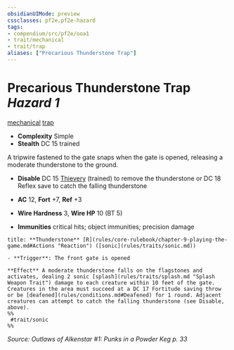 ```yaml
---
obsidianUIMode: preview
cssclasses: pf2e,pf2e-hazard
tags:
- compendium/src/pf2e/ooa1
- trait/mechanical
- trait/trap
aliases: ["Precarious Thunderstone Trap"]
---
```

# Precarious Thunderstone Trap *Hazard 1*  
[mechanical](rules/traits/mechanical.md "Mechanical Hazard Trait")  [trap](rules/traits/trap.md "Trap Hazard Trait")  

- **Complexity** Simple
- **Stealth** DC 15 trained  

A tripwire fastened to the gate snaps when the gate is opened, releasing a moderate thunderstone to the ground.

- **Disable** DC 15 [Thievery](compendium/skills.md#Thievery) (trained) to remove the thunderstone or DC 18 Reflex save to catch the falling thunderstone  

- **AC** 12, **Fort** +7, **Ref** +3
- **Wire Hardness** 3, **Wire HP** 10 (BT 5)
- **Immunities** critical hits; object immunities; precision damage

```ad-embed-ability
title: **Thunderstone** [R](rules/core-rulebook/chapter-9-playing-the-game.md#Actions "Reaction") ([sonic](rules/traits/sonic.md))

- **Trigger**: The front gate is opened

**Effect** A moderate thunderstone falls on the flagstones and activates, dealing 2 sonic [splash](rules/traits/splash.md "Splash Weapon Trait") damage to each creature within 10 feet of the gate. Creatures in the area must succeed at a DC 17 Fortitude saving throw or be [deafened](rules/conditions.md#Deafened) for 1 round. Adjacent creatures can attempt to catch the falling thunderstone (see Disable, above).  
%%
 #trait/sonic 
%%
```

*Source: Outlaws of Alkenstar #1: Punks in a Powder Keg p. 33*